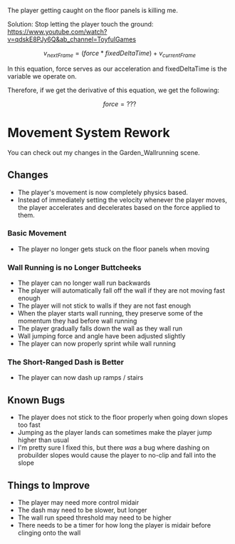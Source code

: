 The player getting caught on the floor panels is killing me.

Solution: Stop letting the player touch the ground:
<https://www.youtube.com/watch?v=qdskE8PJy6Q&ab_channel=ToyfulGames>

$${v_{nextFrame} = (force * fixedDeltaTime) + v_{currentFrame}}$$

In this equation, force serves as our acceleration and fixedDeltaTime is the variable we operate on.

Therefore, if we get the derivative of this equation, we get the following:

$${force = ???}$$

# Movement System Rework

You can check out my changes in the Garden_Wallrunning scene.

## Changes
- The player's movement is now completely physics based.
- Instead of immediately setting the velocity whenever the player moves, the player accelerates and decelerates based on the force applied to them.

### Basic Movement
- The player no longer gets stuck on the floor panels when moving

### Wall Running is no Longer Buttcheeks
- The player can no longer wall run backwards
- The player will automatically fall off the wall if they are not moving fast enough
- The player will not stick to walls if they are not fast enough
- When the player starts wall running, they preserve some of the momentum they had before wall running
- The player gradually falls down the wall as they wall run
- Wall jumping force and angle have been adjusted slightly
- The player can now properly sprint while wall running

### The Short-Ranged Dash is Better
- The player can now dash up ramps / stairs

## Known Bugs
- The player does not stick to the floor properly when going down slopes too fast
- Jumping as the player lands can sometimes make the player jump higher than usual
- I'm pretty sure I fixed this, but there *was* a bug where dashing on probuilder slopes would cause the player to no-clip and fall into the slope

## Things to Improve
- The player may need more control midair
- The dash may need to be slower, but longer
- The wall run speed threshold may need to be higher
- There needs to be a timer for how long the player is midair before clinging onto the wall

